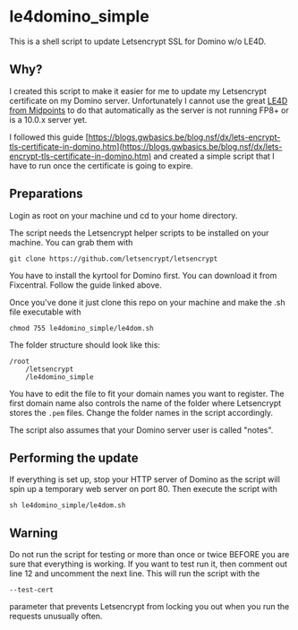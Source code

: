 # le4domino_simple

This is a shell script to update Letsencrypt SSL for Domino w/o LE4D.

## Why?

I created this script to make it easier for me to update my Letsencrypt certificate on my Domino server. Unfortunately I cannot use the great [LE4D from Midpoints](https://midpoints.de/de-solutions-LE4D) to do that automatically as the server is not running FP8+ or is a 10.0.x server yet.

I followed this guide [https://blogs.gwbasics.be/blog.nsf/dx/lets-encrypt-tls-certificate-in-domino.htm](https://blogs.gwbasics.be/blog.nsf/dx/lets-encrypt-tls-certificate-in-domino.htm) and created a simple script that I have to run once the certificate is going to expire.

## Preparations

Login as root on your machine und cd to your home directory.

The script needs the Letsencrypt helper scripts to be installed on your machine. You can grab them with

```plaintext
git clone https://github.com/letsencrypt/letsencrypt
```

You have to install the kyrtool for Domino first. You can download it from Fixcentral. Follow the guide linked above.

Once you've done it just clone this repo on your machine and make the .sh file executable with

```plaintext
chmod 755 le4domino_simple/le4dom.sh
```

The folder structure should look like this:

```plaintext
/root
    /letsencrypt
    /le4domino_simple
```

You have to edit the file to fit your domain names you want to register. The first domain name also controls the name of the folder where Letsencrypt stores the `.pem` files. Change the folder names in the script accordingly.

The script also assumes that your Domino server user is called "notes".

## Performing the update

If everything is set up, stop your HTTP server of Domino as the script will spin up a temporary web server on port 80. Then execute the script with

```plaintext
sh le4domino_simple/le4dom.sh
```

## Warning

Do not run the script for testing or more than once or twice BEFORE you are sure that everything is working. If you want to test run it, then comment out line 12 and uncomment the next line. This will run the script with the

```plaintext
--test-cert 
```

parameter that prevents Letsencrypt from locking you out when you run the requests unusually often.
